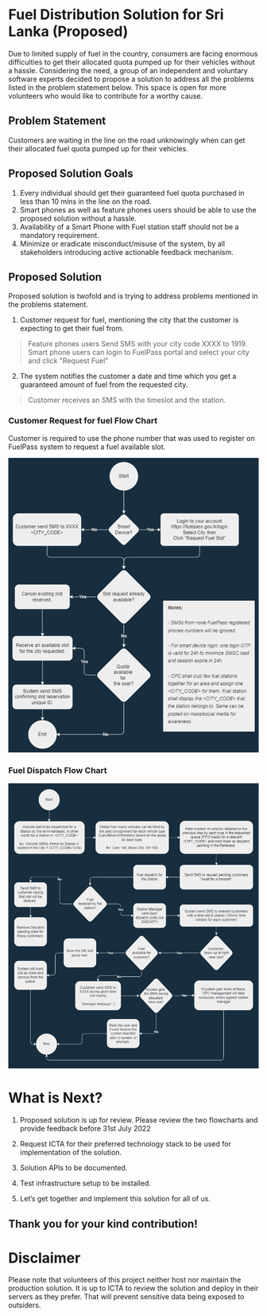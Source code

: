 # Fuel Distribution Solution for Sri Lanka (Proposed)

Due to limited supply of fuel in the country, consumers are facing enormous difficulties to get their allocated quota pumped up for their vehicles without a hassle. Considering the need, a group of an independent and voluntary software experts decided to propose a solution to address all the problems listed in the problem statement below. This space is open for more volunteers who would like to contribute for a worthy cause.

## Problem Statement
Customers are waiting in the line on the road unknowingly when can get their allocated fuel quota pumped up for their vehicles.

## Proposed Solution Goals

1. Every individual should get their guaranteed fuel quota purchased in less than 10 mins in the line on the road.
2. Smart phones as well as feature phones users should be able to use the proposed solution without a hassle.
3. Availability of a Smart Phone with Fuel station staff should not be a mandatory requirement.
4. Minimize or eradicate misconduct/misuse of the system, by all stakeholders introducing active actionable feedback mechanism.

## Proposed Solution

Proposed solution is twofold and is trying to address problems mentioned in the problems statement.

1. Customer request for fuel, mentioning the city that the customer is expecting to get their fuel from.

> Feature phones users Send SMS with your city code XXXX to 1919. Smart phone users can login to FuelPass portal and select your city and click "Request Fuel"

2. The system notifies the customer a date and time which you get a guaranteed amount of fuel from the requested city.

> Customer receives an SMS with the timeslot and the station.

### Customer Request for fuel Flow Chart

Customer is required to use the phone number that was used to register on FuelPass system to request a fuel available slot.

<p align="center">
  <img src="https://github.com/fuelforallofus/fuelmeup/blob/p1_dev/request_fuel_load_slot.drawio.png">
</p>

### Fuel Dispatch Flow Chart

<p align="center">
  <img src="https://github.com/fuelforallofus/fuelmeup/blob/p1_dev/fuel_dispatch_flow.drawio.png">
</p>

# What is Next?
1. Proposed solution is up for review. Please review the two flowcharts and provide feedback before 31st July 2022

2. Request ICTA for their preferred technology stack to be used for implementation of the solution.

3. Solution APIs to be documented.

4. Test infrastructure setup to be installed.

5. Let’s get together and implement this solution for all of us.

## Thank you for your kind contribution!

# Disclaimer

Please note that volunteers of this project neither host nor maintain the production solution. It is up to ICTA to review the solution and deploy in their servers as they prefer. That will prevent sensitive data being exposed to outsiders.
